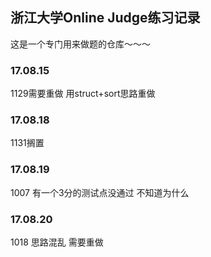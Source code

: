 ## 浙江大学Online Judge练习记录
这是一个专门用来做题的仓库～～～

### 17.08.15
1129需要重做
用struct+sort思路重做

### 17.08.18
1131搁置

### 17.08.19
1007 有一个3分的测试点没通过 不知道为什么

### 17.08.20
1018 思路混乱 需要重做